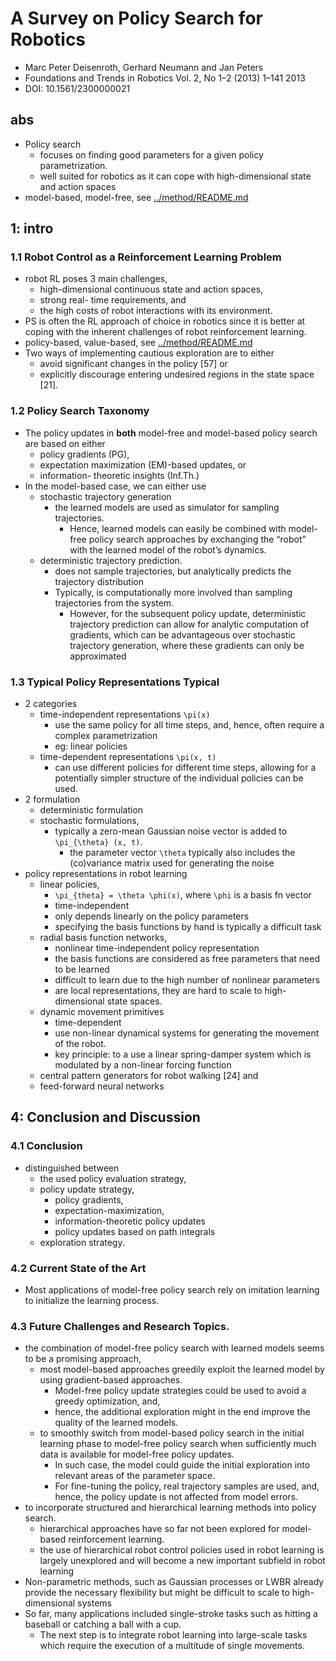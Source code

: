 # A Survey on Policy Search for Robotics
* Marc Peter Deisenroth, Gerhard Neumann and Jan Peters
* Foundations and Trends in Robotics Vol. 2, No 1–2 (2013) 1–141 2013
* DOI: 10.1561/2300000021

## abs
* Policy search
  * focuses on finding good parameters for a given policy parametrization.
  * well suited for robotics as it can cope with high-dimensional state and action spaces
* model-based, model-free, see [../method/README.md](../method/README.md)

## 1: intro
### 1.1 Robot Control as a Reinforcement Learning Problem
* robot RL poses 3 main challenges,
  * high-dimensional continuous state and action spaces,
  * strong real- time requirements, and
  * the high costs of robot interactions with its environment.
* PS is often the RL approach of choice in robotics since
  it is better at coping with the inherent challenges of robot reinforcement learning.
* policy-based, value-based, see [../method/README.md](../method/README.md)
* Two ways of implementing cautious exploration are to either
  * avoid significant changes in the policy [57] or
  * explicitly discourage entering undesired regions in the state space [21].

### 1.2 Policy Search Taxonomy
* The policy updates in **both** model-free and model-based policy search are based on either
  * policy gradients (PG),
  * expectation maximization (EM)-based updates, or
  * information- theoretic insights (Inf.Th.)
* In the model-based case, we can either use
  * stochastic trajectory generation
    * the learned models are used as simulator for sampling trajectories.
      * Hence, learned models can easily be combined with model-free policy search approaches
        by  exchanging the “robot” with the learned model of the robot’s dynamics.
  * deterministic trajectory prediction.
    * does not sample trajectories, but analytically predicts the trajectory distribution
    * Typically, is computationally more involved than sampling trajectories from the system.
      * However, for the subsequent policy update, deterministic trajectory prediction can
        allow for analytic computation of gradients, which
        can be advantageous over stochastic trajectory generation, where
        these gradients can only be approximated

### 1.3 Typical Policy Representations Typical
* 2 categories
  * time-independent representations `\pi(x)`
    * use the same policy for all time steps, and,
      hence, often require a complex parametrization
    * eg: linear policies
  * time-dependent representations `\pi(x, t)`
    * can use different policies for different time steps,
      allowing for a potentially simpler structure of the individual policies can be used.
* 2 formulation
  * deterministic formulation
  * stochastic formulations,
    * typically a zero-mean Gaussian noise vector is added to `\pi_{\theta} (x, t)`.
      * the parameter vector `\theta` typically also includes the (co)variance matrix
        used for generating the noise
* policy representations  in robot learning
  * linear policies,
    * `\pi_{theta} = \theta \phi(x)`,
      where `\phi` is a basis fn vector
    * time-independent
    * only depends linearly on the policy parameters
    * specifying the basis functions by hand is typically a difficult task
  * radial basis function networks,
    * nonlinear time-independent policy representation
    * the basis functions are considered as free parameters that need to be learned
    * difficult to learn due to the high number of nonlinear parameters
    * are local representations, they are hard to scale to high-dimensional state spaces.
  * dynamic movement primitives
    * time-dependent
    * use non-linear dynamical systems for generating the movement of the robot.
    * key principle:
      to a use a linear spring-damper system which is modulated by
      a non-linear forcing function
  * central pattern generators for robot walking [24] and
  * feed-forward neural networks

## 4: Conclusion and Discussion
### 4.1 Conclusion
* distinguished between
  * the used policy evaluation strategy,
  * policy update strategy,
    * policy gradients,
    * expectation-maximization,
    * information-theoretic policy updates
    * policy updates based on path integrals
  * exploration strategy.

### 4.2 Current State of the Art
* Most applications of model-free policy search rely on
  imitation learning to initialize the learning process.

### 4.3 Future Challenges and Research Topics.
* the combination of model-free policy search with learned models
  seems to be a promising approach,
  * most model-based approaches greedily exploit the learned model
    by using gradient-based approaches.
    * Model-free policy update strategies could be used to avoid
      a greedy optimization, and,
    * hence, the additional exploration might in the end
      improve the quality of the learned models.
  * to smoothly switch from model-based policy search in the initial learning phase
    to model-free policy search when sufficiently much data is available for
    model-free policy updates.
    * In such case, the model could guide the initial exploration into
      relevant areas of the parameter space.
    * For fine-tuning the policy, real trajectory samples are used, and,
      hence, the policy update is not affected from model errors.
* to incorporate structured and hierarchical learning methods into policy search.
  * hierarchical approaches have so far not been explored for model-based reinforcement learning.
  * the use of hierarchical robot control policies used in robot learning is
    largely unexplored and will become a new important subfield in robot learning
* Non-parametric methods, such as Gaussian processes or
  LWBR already provide the necessary flexibility but might be difficult
  to scale to high-dimensional systems
* So far, many applications included single-stroke tasks such
  as hitting a baseball or catching a ball with a cup.
  * The next step is to integrate robot learning into large-scale tasks which
    require the execution of a multitude of single movements.

<!--
policy search based on paths from determiniistic sample based motion planners?

J. G. Schneider. Exploiting Model Uncertainty Estimates for Safe Dynamic Control Learning. In Advances in Neural Information Processing Systems. Morgan Kaufman Publishers, 1997.

A. Kupcsik, M. P. Deisenroth, J. Peters, and G. Neumann. Data-
Efficient Generalization of Robot Skills with Contextual Policy
Search. In Proceedings of the AAAI Conference on Artificial In-
telligence, 2013.
 -->
